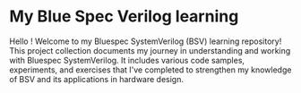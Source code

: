 # My Blue Spec Verilog learning

Hello ! 
Welcome to my Bluespec SystemVerilog (BSV) learning repository! This project collection documents my journey in understanding and working with Bluespec SystemVerilog. It includes various code samples, experiments, and exercises that I've completed to strengthen my knowledge of BSV and its applications in hardware design.
